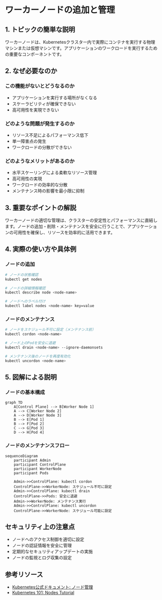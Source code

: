 # ワーカーノードの追加と管理

## 1. トピックの簡単な説明
ワーカーノードは、Kubernetesクラスター内で実際にコンテナを実行する物理マシンまたは仮想マシンです。アプリケーションのワークロードを実行するための重要なコンポーネントです。

## 2. なぜ必要なのか

### この機能がないとどうなるのか
- アプリケーションを実行する場所がなくなる
- スケーラビリティが確保できない
- 高可用性を実現できない

### どのような問題が発生するのか
- リソース不足によるパフォーマンス低下
- 単一障害点の発生
- ワークロードの分散ができない

### どのようなメリットがあるのか
- 水平スケーリングによる柔軟なリソース管理
- 高可用性の実現
- ワークロードの効率的な分散
- メンテナンス時の影響を最小限に抑制

## 3. 重要なポイントの解説
ワーカーノードの適切な管理は、クラスターの安定性とパフォーマンスに直結します。ノードの追加・削除・メンテナンスを安全に行うことで、アプリケーションの可用性を確保し、リソースを効率的に活用できます。

## 4. 実際の使い方や具体例

### ノードの追加
```bash
# ノードの状態確認
kubectl get nodes

# ノードの詳細情報確認
kubectl describe node <node-name>

# ノードへのラベル付け
kubectl label nodes <node-name> key=value
```

### ノードのメンテナンス
```bash
# ノードをスケジュール不可に設定（メンテナンス前）
kubectl cordon <node-name>

# ノード上のPodを安全に退避
kubectl drain <node-name> --ignore-daemonsets

# メンテナンス後のノードを再度有効化
kubectl uncordon <node-name>
```

## 5. 図解による説明

### ノードの基本構成
```mermaid
graph TD
    A[Control Plane] --> B[Worker Node 1]
    A --> C[Worker Node 2]
    A --> D[Worker Node 3]
    B --> E[Pod 1]
    B --> F[Pod 2]
    C --> G[Pod 3]
    D --> H[Pod 4]
```

### ノードのメンテナンスフロー
```mermaid
sequenceDiagram
    participant Admin
    participant ControlPlane
    participant WorkerNode
    participant Pods

    Admin->>ControlPlane: kubectl cordon
    ControlPlane->>WorkerNode: スケジュール不可に設定
    Admin->>ControlPlane: kubectl drain
    ControlPlane->>Pods: 安全に退避
    Admin->>WorkerNode: メンテナンス実行
    Admin->>ControlPlane: kubectl uncordon
    ControlPlane->>WorkerNode: スケジュール可能に設定
```

## セキュリティ上の注意点
- ノードへのアクセス制御を適切に設定
- ノードの認証情報を安全に管理
- 定期的なセキュリティアップデートの実施
- ノードの監視とログ収集の設定

## 参考リソース
- [Kubernetes公式ドキュメント: ノード管理](https://kubernetes.io/docs/concepts/architecture/nodes/#management)
- [Kubernetes 101: Nodes Tutorial](https://www.youtube.com/watch?v=xhwi3zIVR-8)
